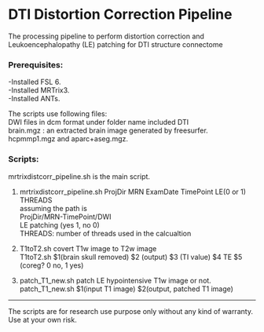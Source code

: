 #         DTI Distortion Correction Pipeline
The processing pipeline to perform distortion correction and Leukoencephalopathy (LE) patching for DTI structure connectome

### Prerequisites:  
-Installed FSL 6.     
-Installed MRTrix3.   
-Installed ANTs.   

The scripts use following files:  
DWI files in dcm format under folder name included DTI   
brain.mgz : an extracted brain image generated by freesurfer.  
hcpmmp1.mgz and aparc+aseg.mgz.  

### Scripts:   
mrtrixdistcorr_pipeline.sh is the main script.  
1. mrtrixdistcorr_pipeline.sh ProjDir MRN ExamDate TimePoint LE(0 or 1) THREADS  
assuming the path is   
ProjDir/MRN-TimePoint/DWI    
LE patching (yes 1, no 0)   
THREADS: number of threads used in the calcualtion   

2. T1toT2.sh covert T1w image to T2w image   
T1toT2.sh $1(brain skull removed)  $2 (output) $3 (TI value)  $4 TE $5 (coreg? 0 no, 1 yes)   

3. patch_T1_new.sh  patch LE hypointensive T1w image or not.    
patch_T1_new.sh $1(input T1 image) $2(output, patched T1 image)   

-----------
The scripts are for research use purpose only without any kind of warranty.  Use at your own risk.
